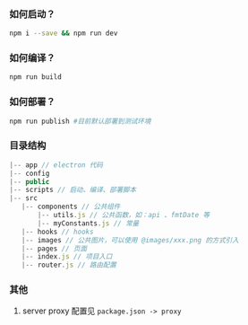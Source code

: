 ﻿### 如何启动？

```bash
npm i --save && npm run dev
```

### 如何编译？

```bash
npm run build
```

### 如何部署？

```bash
npm run publish #目前默认部署到测试环境
```

### 目录结构

```js
|-- app // electron 代码
|-- config
|-- public
|-- scripts // 启动、编译、部署脚本
|-- src
   |-- components // 公共组件
       |-- utils.js // 公共函数，如：api 、fmtDate 等
       |-- myConstants.js // 常量
   |-- hooks // hooks
   |-- images // 公共图片，可以使用 @images/xxx.png 的方式引入
   |-- pages // 页面
   |-- index.js // 项目入口
   |-- router.js // 路由配置
```

### 其他

1. server proxy 配置见 `package.json -> proxy`
